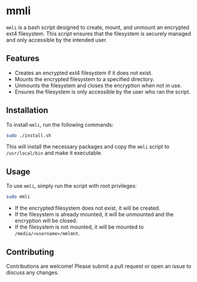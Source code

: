 # mmli

`mmli` is a bash script designed to create, mount, and unmount an encrypted ext4 filesystem. This script ensures that the filesystem is securely managed and only accessible by the intended user.

## Features

- Creates an encrypted ext4 filesystem if it does not exist.
- Mounts the encrypted filesystem to a specified directory.
- Unmounts the filesystem and closes the encryption when not in use.
- Ensures the filesystem is only accessible by the user who ran the script.

## Installation

To install `mmli`, run the following commands:

```sh
sudo ./install.sh
```

This will install the necessary packages and copy the `mmli` script to `/usr/local/bin` and make it executable.

## Usage

To use `mmli`, simply run the script with root privileges:

```sh
sudo mmli
```

- If the encrypted filesystem does not exist, it will be created.
- If the filesystem is already mounted, it will be unmounted and the encryption will be closed.
- If the filesystem is not mounted, it will be mounted to `/media/<username>/mmlmnt`.

## Contributing

Contributions are welcome! Please submit a pull request or open an issue to discuss any changes.